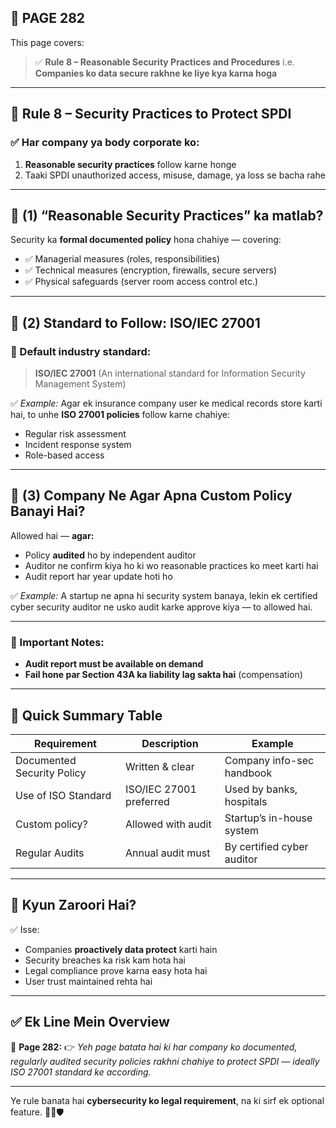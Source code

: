 ## 📄 **PAGE 282**

This page covers:

> ✅ **Rule 8 – Reasonable Security Practices and Procedures**
> i.e. **Companies ko data secure rakhne ke liye kya karna hoga**

---

## 🔹 **Rule 8 – Security Practices to Protect SPDI**

### ✅ Har company ya body corporate ko:

1. **Reasonable security practices** follow karne honge
2. Taaki SPDI unauthorized access, misuse, damage, ya loss se bacha rahe

---

## 🔸 (1) **“Reasonable Security Practices” ka matlab?**

Security ka **formal documented policy** hona chahiye — covering:

* ✅ Managerial measures (roles, responsibilities)
* ✅ Technical measures (encryption, firewalls, secure servers)
* ✅ Physical safeguards (server room access control etc.)

---

## 🔸 (2) **Standard to Follow: ISO/IEC 27001**

### 🔐 Default industry standard:

> **ISO/IEC 27001**
> (An international standard for Information Security Management System)

✅ *Example:*
Agar ek insurance company user ke medical records store karti hai, to unhe **ISO 27001 policies** follow karne chahiye:

* Regular risk assessment
* Incident response system
* Role-based access

---

## 🔸 (3) **Company Ne Agar Apna Custom Policy Banayi Hai?**

Allowed hai — **agar:**

* Policy **audited** ho by independent auditor
* Auditor ne confirm kiya ho ki wo reasonable practices ko meet karti hai
* Audit report har year update hoti ho

✅ *Example:*
A startup ne apna hi security system banaya, lekin ek certified cyber security auditor ne usko audit karke approve kiya — to allowed hai.

---

### 🧾 Important Notes:

* **Audit report must be available on demand**
* **Fail hone par Section 43A ka liability lag sakta hai** (compensation)

---

## 🧩 **Quick Summary Table**

| Requirement                | Description             | Example                    |
| -------------------------- | ----------------------- | -------------------------- |
| Documented Security Policy | Written & clear         | Company info-sec handbook  |
| Use of ISO Standard        | ISO/IEC 27001 preferred | Used by banks, hospitals   |
| Custom policy?             | Allowed with audit      | Startup’s in-house system  |
| Regular Audits             | Annual audit must       | By certified cyber auditor |

---

## 🔹 **Kyun Zaroori Hai?**

✅ Isse:

* Companies **proactively data protect** karti hain
* Security breaches ka risk kam hota hai
* Legal compliance prove karna easy hota hai
* User trust maintained rehta hai

---

## ✅ **Ek Line Mein Overview**

📌 **Page 282:**
👉 *Yeh page batata hai ki har company ko documented, regularly audited security policies rakhni chahiye to protect SPDI — ideally ISO 27001 standard ke according.*

---

Ye rule banata hai **cybersecurity ko legal requirement**, na ki sirf ek optional feature. 🔐✅🛡️
